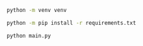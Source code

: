 ```cmd
python -m venv venv
```

```cmd
python -m pip install -r requirements.txt
```

```cmd
python main.py
```